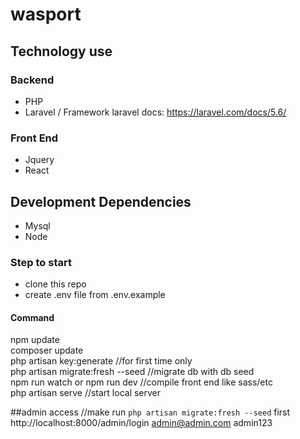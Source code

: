 # wasport

## Technology use

  ### Backend
  * PHP
  * Laravel / Framework  laravel docs: https://laravel.com/docs/5.6/

  ### Front End
  * Jquery
  * React

  ## Development Dependencies
  * Mysql
  * Node

### Step to start
* clone this repo 
* create .env file from .env.example

#### Command
npm update  
composer update  
php artisan key:generate //for first time only  
php artisan migrate:fresh --seed //migrate db with db seed  
npm run watch or npm run dev //compile front end like sass/etc  
php artisan serve //start local server  

##admin access //make run `php artisan migrate:fresh --seed` first
http://localhost:8000/admin/login
admin@admin.com
admin123

